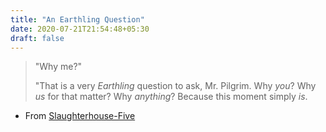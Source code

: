 ```yaml
---
title: "An Earthling Question"
date: 2020-07-21T21:54:48+05:30
draft: false
---
```


> "Why me?"
>
> "That is a very *Earthling* question to ask, Mr. Pilgrim. Why *you*? Why *us* for that matter? Why *anything*? Because this moment simply *is*.

- From [Slaughterhouse-Five](https://en.wikipedia.org/wiki/Slaughterhouse-Five)


